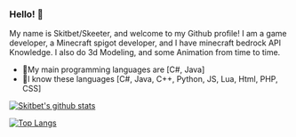 ### Hello! 👋

My name is Skitbet/Skeeter, and welcome to my Github profile! I am a game developer, a Minecraft spigot developer,
and I have minecraft bedrock API Knowledge. I also do 3d Modeling, and some Animation from time to time.

- 🎉My main programming languages are [C#, Java]
- 💐I know these languages [C#, Java, C++, Python, JS, Lua, Html, PHP, CSS]

[![Skitbet's github stats](https://github-readme-stats.vercel.app/api?username=nxrighthere&theme=github_dark&show_icons=true&count_private=true&include_all_commits=true&custom_title=Skitbet%20statistics)](https://github.com/Skitbet)

[![Top Langs](https://github-readme-stats.vercel.app/api/top-langs/?username=Skitbet&show_icons=true&title_color=33B0FF&icon_color=33FFFC&text_color=daf7dc&bg_color=151515&count_private=true)](https://github.com/Skitbet)

